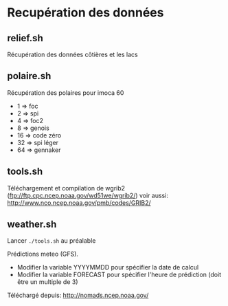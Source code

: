 # Recupération des données

## relief.sh

Récupération des données côtières et les lacs

## polaire.sh

Récupération des polaires pour imoca 60
* 1 => foc
* 2 => spi
* 4 => foc2
* 8 => genois
* 16 => code zéro
* 32 => spi léger
* 64 => gennaker

## tools.sh

Téléchargement et compilation de wgrib2 (ftp://ftp.cpc.ncep.noaa.gov/wd51we/wgrib2/)
voir aussi: http://www.nco.ncep.noaa.gov/pmb/codes/GRIB2/

## weather.sh

Lancer ``./tools.sh`` au préalable

Prédictions meteo (GFS). 
* Modifier la variable YYYYMMDD pour spécifier la date de calcul
* Modifier la variable FORECAST pour spécifier l'heure de prédiction (doit être un multiple de 3)

Téléchargé depuis: http://nomads.ncep.noaa.gov/
